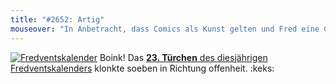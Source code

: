 ```yaml
---
title: "#2652: Artig"
mouseover: "In Anbetracht, dass Comics als Kunst gelten und Fred eine Comicfigur ist, könnte man ihn durchaus als 'artig' bezeichnen."
---
```


<a href="http://www.fonflatter.de/der-fetzige-fredventskalender-2012" title="Der fetzige Fredventskalender"><img src="http://www.fonflatter.de/adv12/fredventskalender_banner.png" alt="Fredventskalender" /></a>
Boink! Das <a href="http://www.fonflatter.de/2012/12/23/das-23-turchen-2/"><strong>23. Türchen</strong> des diesjährigen Fredventskalenders</a> klonkte soeben in Richtung offenheit.
:keks:
